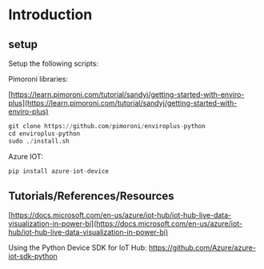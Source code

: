# Introduction

## setup

Setup the following scripts:

Pimoroni libraries:

[https://learn.pimoroni.com/tutorial/sandyj/getting-started-with-enviro-plus](https://learn.pimoroni.com/tutorial/sandyj/getting-started-with-enviro-plus)

```python
git clone https://github.com/pimoroni/enviroplus-python
cd enviroplus-python
sudo ./install.sh
```

Azure IOT:

```python
pip install azure-iot-device
```

## Tutorials/References/Resources

[https://docs.microsoft.com/en-us/azure/iot-hub/iot-hub-live-data-visualization-in-power-bi](https://docs.microsoft.com/en-us/azure/iot-hub/iot-hub-live-data-visualization-in-power-bi)


Using the Python Device SDK for IoT Hub:  https://github.com/Azure/azure-iot-sdk-python